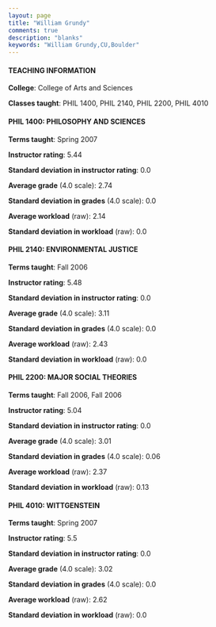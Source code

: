 ```yaml
---
layout: page
title: "William Grundy" 
comments: true
description: "blanks"
keywords: "William Grundy,CU,Boulder"
---
```

<head>
<script src="https://ajax.googleapis.com/ajax/libs/jquery/2.1.3/jquery.min.js"></script>
<script src="https://dl.dropboxusercontent.com/s/pc42nxpaw1ea4o9/highcharts.js?dl=0"></script>
<!-- <script src="../assets/js/highcharts.js"></script> -->
<style type="text/css">@font-face {
	font-family: "Bebas Neue";
	src: url(https://www.filehosting.org/file/details/544349/BebasNeue Regular.otf) format("opentype");
	}
	h1.Bebas { 
		font-family: "Bebas Neue", Verdana, Tahoma;
	}
</style>
</head>
	   
#### TEACHING INFORMATION

**College**: College of Arts and Sciences

**Classes taught**: PHIL 1400, PHIL 2140, PHIL 2200, PHIL 4010

#### PHIL 1400: PHILOSOPHY AND SCIENCES

**Terms taught**: Spring 2007

**Instructor rating**: 5.44

**Standard deviation in instructor rating**: 0.0

**Average grade** (4.0 scale): 2.74

**Standard deviation in grades** (4.0 scale): 0.0

**Average workload** (raw): 2.14

**Standard deviation in workload** (raw): 0.0

#### PHIL 2140: ENVIRONMENTAL JUSTICE

**Terms taught**: Fall 2006

**Instructor rating**: 5.48

**Standard deviation in instructor rating**: 0.0

**Average grade** (4.0 scale): 3.11

**Standard deviation in grades** (4.0 scale): 0.0

**Average workload** (raw): 2.43

**Standard deviation in workload** (raw): 0.0

#### PHIL 2200: MAJOR SOCIAL THEORIES

**Terms taught**: Fall 2006, Fall 2006

**Instructor rating**: 5.04

**Standard deviation in instructor rating**: 0.0

**Average grade** (4.0 scale): 3.01

**Standard deviation in grades** (4.0 scale): 0.06

**Average workload** (raw): 2.37

**Standard deviation in workload** (raw): 0.13

#### PHIL 4010: WITTGENSTEIN

**Terms taught**: Spring 2007

**Instructor rating**: 5.5

**Standard deviation in instructor rating**: 0.0

**Average grade** (4.0 scale): 3.02

**Standard deviation in grades** (4.0 scale): 0.0

**Average workload** (raw): 2.62

**Standard deviation in workload** (raw): 0.0

